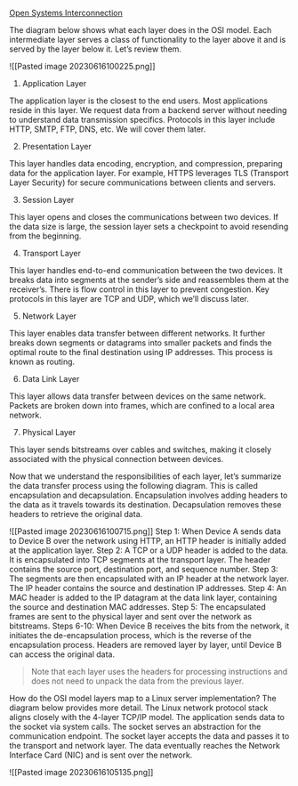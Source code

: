 [Open Systems Interconnection](https://blog.bytebytego.com/p/network-protocols-run-the-internet?utm_source=post-email-title&publication_id=817132&post_id=128408371&isFreemail=true&utm_medium=email)

The diagram below shows what each layer does in the OSI model. Each intermediate layer serves a class of functionality to the layer above it and is served by the layer below it. Let’s review them.


![[Pasted image 20230616100225.png]]
1. Application Layer
    

The application layer is the closest to the end users. Most applications reside in this layer. We request data from a backend server without needing to understand data transmission specifics. Protocols in this layer include HTTP, SMTP, FTP, DNS, etc. We will cover them later.

2. Presentation Layer
    

This layer handles data encoding, encryption, and compression, preparing data for the application layer. For example, HTTPS leverages TLS (Transport Layer Security) for secure communications between clients and servers. 

3. Session Layer
    

This layer opens and closes the communications between two devices. If the data size is large, the session layer sets a checkpoint to avoid resending from the beginning.

4. Transport Layer
    

This layer handles end-to-end communication between the two devices. It breaks data into segments at the sender’s side and reassembles them at the receiver’s. There is flow control in this layer to prevent congestion. Key protocols in this layer are TCP and UDP, which we’ll discuss later.

5. Network Layer
    

This layer enables data transfer between different networks. It further breaks down segments or datagrams into smaller packets and finds the optimal route to the final destination using IP addresses. This process is known as routing.

6. Data Link Layer
    

This layer allows data transfer between devices on the same network. Packets are broken down into frames, which are confined to a local area network. 

7. Physical Layer
    

This layer sends bitstreams over cables and switches, making it closely associated with the physical connection between devices.

Now that we understand the responsibilities of each layer, let’s summarize the data transfer process using the following diagram. This is called encapsulation and decapsulation. Encapsulation involves adding headers to the data as it travels towards its destination. Decapsulation removes these headers to retrieve the original data.

![[Pasted image 20230616100715.png]]
Step 1: When Device A sends data to Device B over the network using HTTP, an HTTP header is initially added at the application layer.
Step 2: A TCP or a UDP header is added to the data. It is encapsulated into TCP segments at the transport layer. The header contains the source port, destination port, and sequence number.
Step 3: The segments are then encapsulated with an IP header at the network layer. The IP header contains the source and destination IP addresses.
Step 4: An MAC header is added to the IP datagram at the data link layer, containing the source and destination MAC addresses.
Step 5: The encapsulated frames are sent to the physical layer and sent over the network as bitstreams.
Steps 6-10: When Device B receives the bits from the network, it initiates the de-encapsulation process, which is the reverse of the encapsulation process. Headers are removed layer by layer, until Device B can access the original data.
>Note that each layer uses the headers for processing instructions and does not need to unpack the data from the previous layer.


How do the OSI model layers map to a Linux server implementation? The diagram below provides more detail. The Linux network protocol stack aligns closely with the 4-layer TCP/IP model. The application sends data to the socket via system calls. The socket serves an abstraction for the communication endpoint. The socket layer accepts the data and passes it to the transport and network layer. The data eventually reaches the Network Interface Card (NIC) and is sent over the network.

![[Pasted image 20230616105135.png]]




